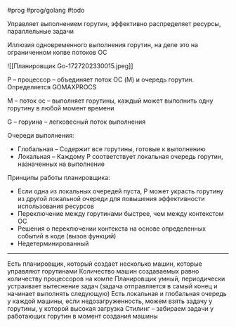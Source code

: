 #prog #prog/golang  #todo

Управляет выполнением горутин, эффективно распределяет ресурсы, параллельные задачи

Иллюзия одновременного выполнения горутин, на деле это на ограниченном колве потоков ОС

![[Планировщик Go-1727202330015.jpeg]]

P – процессор – объединяет поток ОС (M) и очередь горутин. Определяется GOMAXPROCS

M – поток ос – выполняет горутины, каждый может выполнить одну горутину в любой момент времени

G – горуина – легковесный поток выполнения

Очереди выполнения:
- Глобальная – Содержит все горутины, готовые к выполнению
- Локальная – Каждому P соответствует локальная очередь горутин, назначенных на выполнение

Принципы работы планировщика:
- Если одна из локальных очередей пуста, P может украсть горутину из другой локальной очереди для повышения эффективности использования ресурсов
- Переключение между горутинами быстрее, чем между контекстом ОС
- Решения о переключении контекста на основе определенных событий в коде (вызов функций)
- Недетерминированный

---

Есть планировщик, который создает несколько машин, которые управляют горутинами
Количество машин создаваемых равно количеству процессоров на компе
Планировщик умный, периодически устраивает вытеснение задач (задача отправляется в самый конец и начинает выполнять следующую)
Есть локальная и глобальная очередь у каждой машины, если недозагруженность, можем взять задачу у горутины, у которой высокая загрузка
Стилинг – забираем задачи у работающих горутин в момент создания машины